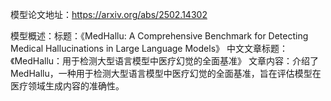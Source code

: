 模型论文地址：https://arxiv.org/abs/2502.14302

模型概述：标题：《MedHallu: A Comprehensive Benchmark for Detecting Medical Hallucinations in Large Language Models》
中文文章标题：《MedHallu：用于检测大型语言模型中医疗幻觉的全面基准》
文章内容：介绍了MedHallu，一种用于检测大型语言模型中医疗幻觉的全面基准，旨在评估模型在医疗领域生成内容的准确性。
